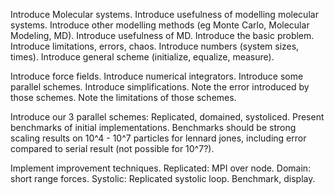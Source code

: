 Introduce Molecular systems.
Introduce usefulness of modelling molecular systems.
Introduce other modelling methods (eg Monte Carlo, Molecular Modeling, MD).
Introduce usefulness of MD.
Introduce the basic problem.
Introduce limitations, errors, chaos.
Introduce numbers (system sizes, times).
Introduce general scheme (initialize, equalize, measure).

Introduce force fields.
Introduce numerical integrators.
Introduce some parallel schemes.
Introduce simplifications.
Note the error introduced by those schemes.
Note the limitations of those schemes.

Introduce our 3 parallel schemes: Replicated, domained, systoliced.
Present benchmarks of initial implementations.
Benchmarks should be strong scaling results on 10^4 - 10^7 particles for
lennard jones, including error compared to serial result (not possible for 10^7?).

Implement improvement techniques.
Replicated: MPI over node.
Domain: short range forces.
Systolic: Replicated systolic loop.
Benchmark, display.

